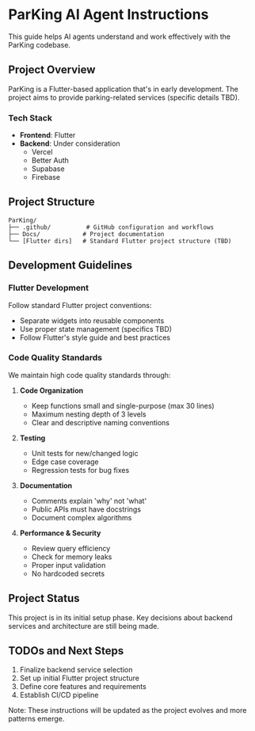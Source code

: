 # ParKing AI Agent Instructions

This guide helps AI agents understand and work effectively with the ParKing codebase.

## Project Overview

ParKing is a Flutter-based application that's in early development. The project aims to provide parking-related services (specific details TBD).

### Tech Stack

- **Frontend**: Flutter
- **Backend**: Under consideration
  - Vercel
  - Better Auth
  - Supabase
  - Firebase

## Project Structure

```
ParKing/
├── .github/          # GitHub configuration and workflows
├── Docs/            # Project documentation
└── [Flutter dirs]   # Standard Flutter project structure (TBD)
```

## Development Guidelines

### Flutter Development

Follow standard Flutter project conventions:
- Separate widgets into reusable components
- Use proper state management (specifics TBD)
- Follow Flutter's style guide and best practices

### Code Quality Standards

We maintain high code quality standards through:

1. **Code Organization**
   - Keep functions small and single-purpose (max 30 lines)
   - Maximum nesting depth of 3 levels
   - Clear and descriptive naming conventions

2. **Testing**
   - Unit tests for new/changed logic
   - Edge case coverage
   - Regression tests for bug fixes

3. **Documentation**
   - Comments explain 'why' not 'what'
   - Public APIs must have docstrings
   - Document complex algorithms

4. **Performance & Security**
   - Review query efficiency
   - Check for memory leaks
   - Proper input validation
   - No hardcoded secrets

## Project Status

This project is in its initial setup phase. Key decisions about backend services and architecture are still being made.

## TODOs and Next Steps

1. Finalize backend service selection
2. Set up initial Flutter project structure
3. Define core features and requirements
4. Establish CI/CD pipeline

Note: These instructions will be updated as the project evolves and more patterns emerge.